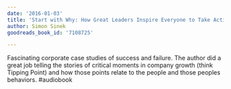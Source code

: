 ```yaml
---
date: '2016-01-03'
title: 'Start with Why: How Great Leaders Inspire Everyone to Take Action'
author: Simon Sinek
goodreads_book_id: '7108725'

---
```

Fascinating corporate case studies of success and failure. The author did a great job telling the stories of critical moments in company growth (think Tipping Point) and how those points relate to the people and those peoples behaviors. #audiobook
